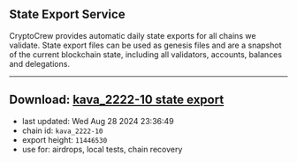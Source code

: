 ## State Export Service
CryptoCrew provides automatic daily state exports for all chains we validate. State export files can be used as genesis files and are a snapshot of the current blockchain state, including all validators, accounts, balances and delegations.

---
**Download: [kava_2222-10 state export](https://dl-eu2.ccvalidators.com/SERVICE/kava/kava_2222-10_export_11446530.json)**
---

- last updated: Wed Aug 28 2024 23:36:49
- chain id: `kava_2222-10`
- export height: `11446530`
- use for: airdrops, local tests, chain recovery
